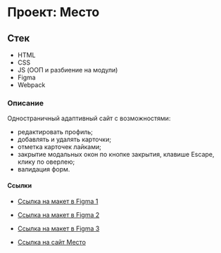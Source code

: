 # Проект: Место

## Стек
* HTML
* CSS
* JS (ООП и разбиение на модули)
* Figma
* Webpack

### Описание
Одностраничный адаптивный сайт с возможностями:
* редактировать профиль;
* добавлять и удалять карточки;
* отметка карточек лайками;
* закрытие модальных окон по кнопке закрытия, клавише Escape, клику по оверлею;
* валидация форм. 

#### Ссылки
* [Ссылка на макет в Figma 1](https://www.figma.com/file/2cn9N9jSkmxD84oJik7xL7/JavaScript.-Sprint-4?node-id=0%3A1)
* [Ссылка на макет в Figma 2](https://www.figma.com/file/bjyvbKKJN2naO0ucURl2Z0/JavaScript.-Sprint-5?node-id=0%3A1)
* [Ссылка на макет в Figma 3](https://www.figma.com/file/kRVLKwYG3d1HGLvh7JFWRT/JavaScript.-Sprint-6?node-id=0%3A1)

* [Ссылка на сайт Место](https://vev-123.github.io/mesto/)
